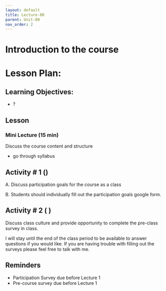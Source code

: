 ```yaml
---
layout: default
title: Lecture-00
parent: Unit-00
nav_order: 2
---
```


# Introduction to the course

# Lesson Plan:


## Learning Objectives:
- ?
## Lesson

### Mini Lecture (15 min)

Discuss the course content and structure
- go through syllabus

## Activity \# 1 ()

A. Discuss participation goals for the course as a class 

B. Students should individually fill out the participation goals google form. 

## Activity \# 2 ( )
Discuss class culture and provide opportunity to complete the pre-class survey in class. 

I will stay until the end of the class period to be available to answer questions if you would like. If you are having trouble with filling out the surveys please feel free to talk with me. 

## Reminders
- Participation Survey due before Lecture 1
- Pre-course survey due before Lecture 1

